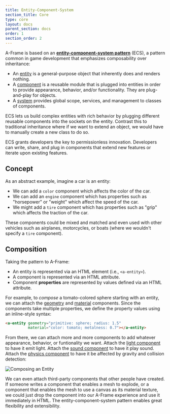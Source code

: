 ```yaml
---
title: Entity-Component-System
section_title: Core
type: core
layout: docs
parent_section: docs
order: 1
section_order: 2
---
```


A-Frame is based on an **[entity-component-system pattern][ecs]** (ECS), a
pattern common in game development that emphasizes composability over
inheritance:

- An [entity][entity] is a general-purpose object that inherently does and renders nothing.
- A [component][component] is a reusable module that is plugged into entities in order to provide appearance, behavior, and/or functionality. They are plug-and-play for objects.
- A [system][system] provides global scope, services, and management to classes of components.

ECS lets us build complex entities with rich behavior by plugging different
reusable components into the sockets on the entity. Contrast this to
traditional inheritance where if we want to extend an object, we would have to
manually create a new class to do so.

ECS grants developers the key to permissionless innovation. Developers can
write, share, and plug in components that extend new features or iterate upon
existing features.

<!--toc-->

## Concept

As an abstract example, imagine a car is an entity:

- We can add a `color` component which affects the color of the car.
- We can add an `engine` component which has properties such as "horsepower" or "weight" which affect the speed of the car.
- We might add a `tire` component which has properties such as "grip" which affects the traction of the car.

These components could be mixed and matched and even used with other vehicles such as airplanes, motorcycles, or boats (where we wouldn't specify a `tire` component).

## Composition

Taking the pattern to A-Frame:

- An entity is represented via an HTML element (i.e., `<a-entity>`).
- A component is represented via an HTML attribute.
- Component **properties** are represented by values defined via an HTML attribute.

For example, to *compose* a tomato-colored sphere starting with an entity, we can attach the [geometry][geometry] and [material][material] components. Since the components take multiple properties, we define the property values using an inline-style syntax:

```html
<a-entity geometry="primitive: sphere; radius: 1.5"
          material="color: tomato; metalness: 0.7"></a-entity>
```

From there, we can attach more and more components to add whatever appearance, behavior, or funtionality we want. Attach the [light component][light] to have it emit light. Attach the [sound component][sound] to have it play sound. Attach the [physics component][physics] to have it be affected by gravity and collision detection:

![Composing an Entity][composegif]

We can even attach third-party components that other people have created. If someone writes a component that enables a mesh to explode, or a component that enables the mesh to use a canvas as its material texture, we could just drop the component into our A-Frame experience and use it immediately in HTML. The entity-component-system pattern enables great flexibility and extensibility.

[component]: ./component.md
[composegif]: http://i.imgur.com/0UIZFgs.gif
[ecs]: https://wikipedia.org/wiki/Entity_component_system
[entity]: ./entity.md
[geometry]: ../components/geometry.md
[light]: ../components/light.md
[material]: ../components/material.md
[physics]: https://github.com/ngokevin/aframe-physics-components
[sound]: ../components/sound.md
[system]: ./systems.md
